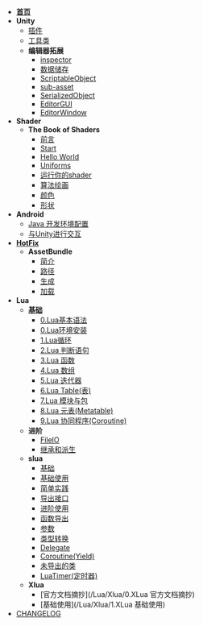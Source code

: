 * [**首页**](/README)
* **Unity**
    * [插件](/UnityNotes/Plugins)
    * [工具类](/UnityNotes/GameTool)
    * **编辑器拓展**
        * [inspector](/UnityNotes/EditorExpand/编辑器拓展_1.0_inspector)
        * [数据储存](/UnityNotes/EditorExpand/编辑器拓展_2.1_数据储存)
        * [ScriptableObject](/UnityNotes/EditorExpand/编辑器拓展_2.2_ScriptableObject)
        * [sub-asset](/UnityNotes/EditorExpand/编辑器拓展_2.3_sub-asset)
        * [SerializedObject](/UnityNotes/EditorExpand/编辑器拓展_3.0_SerializedObject)
		* [EditorGUI](/UnityNotes/EditorExpand/编辑器拓展_4.0_EditorGUI)
		* [EditorWindow](/UnityNotes/EditorExpand/编辑器拓展_5.0_EditorWindow)
* **Shader**
    * **The Book of Shaders**
        * [前言](/Shader/TheBookofShaders/TheBookOfShaders_0_前言)
        * [Start](/Shader/TheBookofShaders/TheBookOfShaders_1_Start)
        * [Hello World](/Shader/TheBookofShaders/TheBookOfShaders_2_HelloWorld)
        * [Uniforms](/Shader/TheBookofShaders/TheBookOfShaders_3_Uniforms)
        * [运行你的shader](/Shader/TheBookofShaders/TheBookOfShaders_4_运行你的shader)
        * [算法绘画](/Shader/TheBookofShaders/TheBookOfShaders_5_算法绘画)
        * [颜色](/Shader/TheBookofShaders/TheBookOfShaders_6_颜色)
        * [形状](/Shader/TheBookofShaders/TheBookOfShaders_7_形状)
* **Android**
    * [Java 开发环境配置](/Android/JavaEnvironment)
    * [与Unity进行交互](/Android/UniWithAndroid)
* **[HotFix](/HotFix/README.md)**
	* **AssetBundle**
		* [简介](/HotFix/AssetBundle/AssetBundle_0_简介)
        * [路径](/HotFix/AssetBundle/AssetBundle_0_路径)
        * [生成](/HotFix/AssetBundle/AssetBundle_1_生成)
        * [加载](/HotFix/AssetBundle/AssetBundle_2_加载)
* **Lua**
    * **[基础](/Lua/基础)**
        * [0.Lua基本语法](/Lua/基础/0.lua_基本语法)
        * [0.Lua环境安装](/Lua/基础/0.lua_环境安装)
        * [1.Lua循环](/Lua/基础/1.lua_循环)
        * [2.Lua 判断语句](/Lua/基础/2.lua_判断语句)
        * [3.Lua 函数](/Lua/基础/3.lua_函数)
        * [4.Lua 数组](/Lua/基础/4.lua_数组)
        * [5.Lua 迭代器](/Lua/基础/5.lua_迭代器)
        * [6.Lua Table(表)](/Lua/基础/6.Lua_table(表))
        * [7.Lua 模块与包](/Lua/基础/7.Lua_模块与包)
        * [8.Lua 元表(Metatable)](/Lua/基础/8.Lua_元表(Metatable))
        * [9.Lua 协同程序(Coroutine)](/Lua/基础/9.Lua_协同程序(coroutine))	
    * **进阶**
    	* [FileIO](/Lua/进阶/FileIO)
		* [继承和派生](/Lua/进阶/继承和派生)
    * **slua**
    	* [基础](/Lua/slua/0.slua_基础)
        * [基础使用](/Lua/slua/0.slua_基础使用)
        * [简单实践](/Lua/slua/0.slua_简单实践)
        * [导出接口](/Lua/slua/1.slua_导出接口)
        * [进阶使用](/Lua/slua/10.slua_进阶使用)
        * [函数导出](/Lua/slua/2.slua_函数导出)
        * [参数](/Lua/slua/3.slua_参数)
        * [类型转换](/Lua/slua/4.slua_类型转换)
        * [Delegate](/Lua/slua/5.slua_delegate)
        * [Coroutine(Yield)](/Lua/slua/6.slua_Coroutine(Yield))
        * [未导出的类](/Lua/slua/7.slua_未导出的类)
        * [LuaTimer(定时器)](/Lua/slua/8.slua_LuaTimer(定时器))	
    * **Xlua**
        * [官方文档摘抄](/Lua/Xlua/0.XLua 官方文档摘抄)
        * [基础使用](/Lua/Xlua/1.XLua 基础使用)
* [CHANGELOG](/CHANGELOG.md)